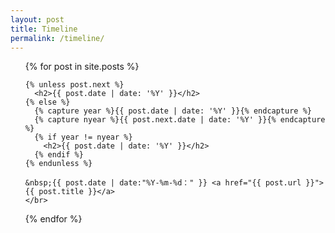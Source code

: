 ```yaml
---
layout: post
title: Timeline
permalink: /timeline/
---
```


<ul>
  {% for post in site.posts %}

    {% unless post.next %}
      <h2>{{ post.date | date: '%Y' }}</h2>
    {% else %}
      {% capture year %}{{ post.date | date: '%Y' }}{% endcapture %}
      {% capture nyear %}{{ post.next.date | date: '%Y' }}{% endcapture %}
      {% if year != nyear %}
        <h2>{{ post.date | date: '%Y' }}</h2>
      {% endif %}
    {% endunless %}

    &nbsp;{{ post.date | date:"%Y-%m-%d：" }} <a href="{{ post.url }}">{{ post.title }}</a>
    </br>
  {% endfor %}
</ul>
